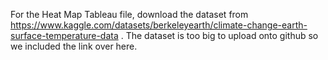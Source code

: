 
For the Heat Map Tableau file, download the dataset from https://www.kaggle.com/datasets/berkeleyearth/climate-change-earth-surface-temperature-data . The dataset is too big to upload onto github so we included the link over here.
